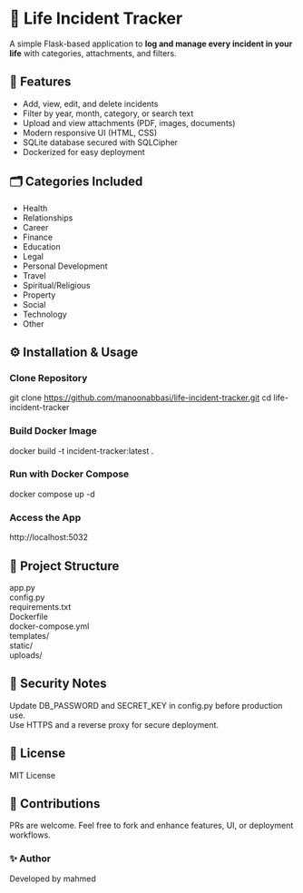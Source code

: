 # 📝 Life Incident Tracker

A simple Flask-based application to **log and manage every incident in your life** with categories, attachments, and filters.

## 🚀 Features

- Add, view, edit, and delete incidents
- Filter by year, month, category, or search text
- Upload and view attachments (PDF, images, documents)
- Modern responsive UI (HTML, CSS)
- SQLite database secured with SQLCipher
- Dockerized for easy deployment

## 🗂️ Categories Included

- Health
- Relationships
- Career
- Finance
- Education
- Legal
- Personal Development
- Travel
- Spiritual/Religious
- Property
- Social
- Technology
- Other

## ⚙️ Installation & Usage

### Clone Repository

git clone https://github.com/manoonabbasi/life-incident-tracker.git
cd life-incident-tracker

### Build Docker Image

docker build -t incident-tracker:latest .

### Run with Docker Compose

docker compose up -d

### Access the App

http://localhost:5032

## 📁 Project Structure

app.py  
config.py  
requirements.txt  
Dockerfile  
docker-compose.yml  
templates/  
static/  
uploads/

## 🔐 Security Notes

Update DB_PASSWORD and SECRET_KEY in config.py before production use.  
Use HTTPS and a reverse proxy for secure deployment.

## 📝 License

MIT License

## 🙌 Contributions

PRs are welcome. Feel free to fork and enhance features, UI, or deployment workflows.

### ✨ Author

Developed by mahmed

